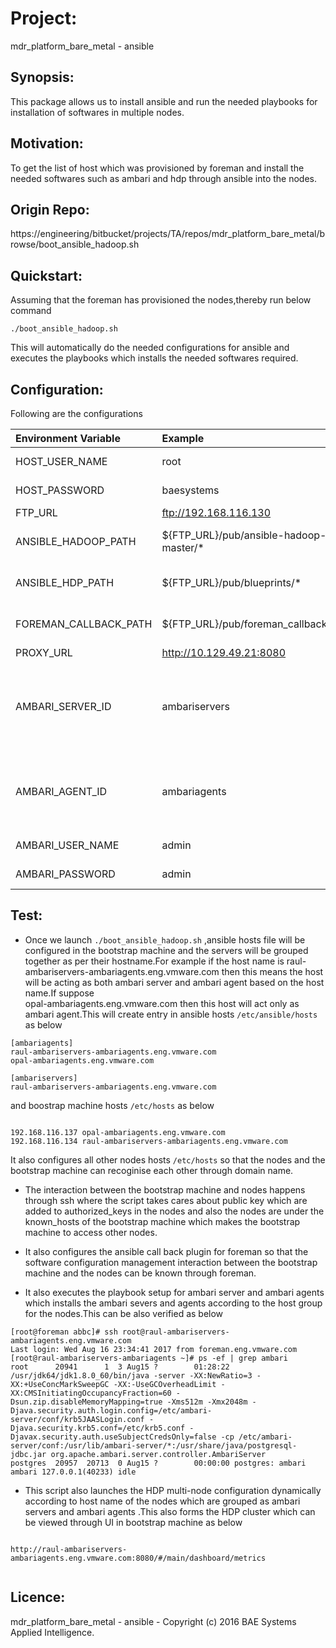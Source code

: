 # Project:
mdr_platform_bare_metal - ansible

## Synopsis: 
This package allows us to install ansible and run the needed playbooks for installation of softwares in multiple nodes.

## Motivation: 
To get the list of host which was provisioned by foreman and install the needed softwares such as ambari and hdp through ansible into the nodes.

## Origin Repo: 
https://engineering/bitbucket/projects/TA/repos/mdr_platform_bare_metal/browse/boot_ansible_hadoop.sh


## Quickstart:
Assuming that the foreman has provisioned the nodes,thereby run below command

```
./boot_ansible_hadoop.sh

```
This will automatically do the needed configurations for ansible and executes the playbooks which installs the needed softwares required.

## Configuration:
Following are the configurations 

| Environment Variable       |  Example           | Description  |
|:------------- |:-------------|:-----|
|HOST_USER_NAME|root|User name of the host.|
|HOST_PASSWORD|baesystems|Password of the host.|
|FTP_URL|ftp://192.168.116.130|ftp server url|
|ANSIBLE_HADOOP_PATH|${FTP_URL}/pub/ansible-hadoop-master/*|Path of the hadoop playbooks in ftp server|
|ANSIBLE_HDP_PATH|${FTP_URL}/pub/blueprints/*|Path of the hdp playbooks in ftp server|
|FOREMAN_CALLBACK_PATH|${FTP_URL}/pub/foreman_callback.py|Path of foreman_callback.py file in ftp server|
|PROXY_URL|http://10.129.49.21:8080| Proxy used. |
|AMBARI_SERVER_ID|ambariservers|This ID will be compared with the hostname to determine whether the host belong to ambari server group. |
|AMBARI_AGENT_ID|ambariagents|This ID will be compared with the hostname to determine whether the host belong to ambari agent group.|
|AMBARI_USER_NAME|admin|User name of ambari login.|
|AMBARI_PASSWORD|admin|Password of ambari login. |



## Test:
* Once we launch `./boot_ansible_hadoop.sh` ,ansible hosts file will be configured in the bootstrap machine and the servers will be grouped together as per their hostname.For example if the host name is raul-ambariservers-ambariagents.eng.vmware.com then this means the host will be acting as both ambari server and ambari agent based on the host name.If suppose  
opal-ambariagents.eng.vmware.com then this host will act only as ambari agent.This will create entry in ansible hosts `/etc/ansible/hosts` as below

```
[ambariagents]
raul-ambariservers-ambariagents.eng.vmware.com
opal-ambariagents.eng.vmware.com

[ambariservers]
raul-ambariservers-ambariagents.eng.vmware.com
```

and boostrap machine hosts `/etc/hosts` as below

```  

192.168.116.137 opal-ambariagents.eng.vmware.com
192.168.116.134 raul-ambariservers-ambariagents.eng.vmware.com

```
It also configures all other nodes hosts `/etc/hosts` so that the nodes and the bootstrap machine can recoginise each other through domain name.

* The interaction between the bootstrap machine and nodes happens through ssh where the script takes cares about public key which are added to authorized_keys in the nodes and also the nodes are under the known_hosts of the bootstrap machine which makes the bootstrap machine to access other nodes.

* It also configures the ansible call back plugin for foreman so that the software configuration management interaction between the bootstrap machine and the nodes can be known through foreman.

* It also executes the playbook setup for ambari server and ambari agents which installs the ambari severs and agents according to the host group for the nodes.This can be also verified as below

```
[root@foreman abbc]# ssh root@raul-ambariservers-ambariagents.eng.vmware.com
Last login: Wed Aug 16 23:34:41 2017 from foreman.eng.vmware.com
[root@raul-ambariservers-ambariagents ~]# ps -ef | grep ambari
root      20941      1  3 Aug15 ?        01:28:22 /usr/jdk64/jdk1.8.0_60/bin/java -server -XX:NewRatio=3 -XX:+UseConcMarkSweepGC -XX:-UseGCOverheadLimit -XX:CMSInitiatingOccupancyFraction=60 -Dsun.zip.disableMemoryMapping=true -Xms512m -Xmx2048m -Djava.security.auth.login.config=/etc/ambari-server/conf/krb5JAASLogin.conf -Djava.security.krb5.conf=/etc/krb5.conf -Djavax.security.auth.useSubjectCredsOnly=false -cp /etc/ambari-server/conf:/usr/lib/ambari-server/*:/usr/share/java/postgresql-jdbc.jar org.apache.ambari.server.controller.AmbariServer
postgres  20957  20713  0 Aug15 ?        00:00:00 postgres: ambari ambari 127.0.0.1(40233) idle

```

* This script also launches the HDP multi-node configuration dynamically according to host name of the nodes which are grouped as ambari servers and ambari agents .This also forms the HDP cluster which can be viewed through UI in bootstrap machine as below

```

http://raul-ambariservers-ambariagents.eng.vmware.com:8080/#/main/dashboard/metrics


```

## Licence:
mdr_platform_bare_metal - ansible - Copyright (c) 2016 BAE Systems Applied Intelligence.

